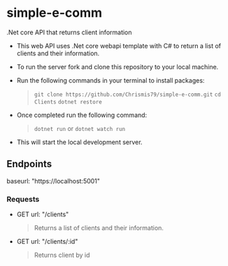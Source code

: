 # simple-e-comm
.Net core API that returns client information

- This web API uses .Net core webapi template with C# to return a list of clients and their information. 

- To run the server fork and clone this repository to your local machine.
- Run the following commands in your terminal to install packages:
  > `git clone https://github.com/Chrismis79/simple-e-comm.git`
  > `cd Clients`
  > `dotnet restore`
  
- Once completed run the following command:
  > `dotnet run` or `dotnet watch run`
  
- This will start the local development server.

## Endpoints
baseurl: "https://localhost:5001"


### Requests
- GET url: "/clients"
  > Returns a list of clients and their information.
- GET url: "/clients/:id"
  > Returns client by id



